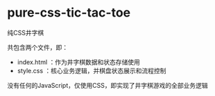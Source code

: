 # pure-css-tic-tac-toe
纯CSS井字棋

共包含两个文件，即：

+ index.html ：作为井字棋数据和状态存储使用
+ style.css ：核心业务逻辑，并棋盘状态展示和流程控制

没有任何的JavaScript，仅使用CSS，即实现了井字棋游戏的全部业务逻辑
